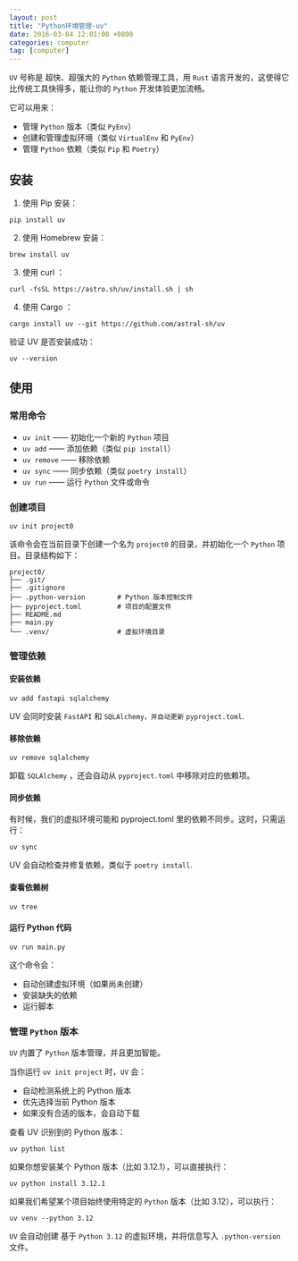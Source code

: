 ```yaml
---
layout: post
title: "Python环境管理-uv"
date: 2016-03-04 12:01:00 +0800
categories: computer
tag: [computer]
---
```


`UV` 号称是 超快、超强大的 `Python` 依赖管理工具，用 `Rust` 语言开发的，这使得它比传统工具快得多，能让你的 `Python` 开发体验更加流畅。

<!-- more -->

它可以用来：

- 管理 `Python` 版本（类似 `PyEnv`）
- 创建和管理虚拟环境（类似 `VirtualEnv` 和 `PyEnv`）
- 管理 `Python` 依赖（类似 `Pip` 和 `Poetry`）

## 安装

1. 使用 Pip 安装：

```shell
pip install uv
```

2. 使用 Homebrew 安装：

```shell
brew install uv
```

3. 使用 curl ：

```shell
curl -fsSL https://astro.sh/uv/install.sh | sh
```

4. 使用 Cargo ：

```shell
cargo install uv --git https://github.com/astral-sh/uv
```

验证 UV 是否安装成功：

```shell
uv --version
```

## 使用

### 常用命令

- `uv init` —— 初始化一个新的 `Python` 项目
- `uv add` —— 添加依赖（类似 `pip install`）
- `uv remove` —— 移除依赖
- `uv sync` —— 同步依赖（类似 `poetry install`）
- `uv run` —— 运行 `Python` 文件或命令

### 创建项目

```shell
uv init project0
```

该命令会在当前目录下创建一个名为 `project0` 的目录，并初始化一个 `Python` 项目。目录结构如下：

```text
project0/
├── .git/
├── .gitignore
├── .python-version        # Python 版本控制文件
├── pyproject.toml         # 项目的配置文件
├── README.md
├── main.py
└── .venv/                 # 虚拟环境目录
```

### 管理依赖

#### 安装依赖

```shell
uv add fastapi sqlalchemy
```

UV 会同时安装 `FastAPI` 和 `SQLAlchemy，并自动更新` `pyproject.toml`.

#### 移除依赖

```shell
uv remove sqlalchemy
```

卸载 `SQLAlchemy` ，还会自动从 `pyproject.toml` 中移除对应的依赖项。

#### 同步依赖

有时候，我们的虚拟环境可能和 pyproject.toml 里的依赖不同步。这时，只需运行：

```shell
uv sync
```

UV 会自动检查并修复依赖，类似于 `poetry install`.

#### 查看依赖树

```shell
uv tree
```

#### 运行 Python 代码

```shell
uv run main.py
```

这个命令会：

- 自动创建虚拟环境（如果尚未创建）
- 安装缺失的依赖
- 运行脚本

### 管理 `Python` 版本

`UV` 内置了 `Python` 版本管理，并且更加智能。

当你运行 `uv init project` 时，`UV` 会：

- 自动检测系统上的 Python 版本
- 优先选择当前 Python 版本
- 如果没有合适的版本，会自动下载

查看 UV 识别到的 Python 版本：

```shell
uv python list
```

如果你想安装某个 Python 版本（比如 3.12.1），可以直接执行：

```shell
uv python install 3.12.1
```

如果我们希望某个项目始终使用特定的 `Python` 版本（比如 3.12），可以执行：

```shell
uv venv --python 3.12
```

`UV` 会自动创建 基于 `Python 3.12` 的虚拟环境，并将信息写入 `.python-version` 文件。
